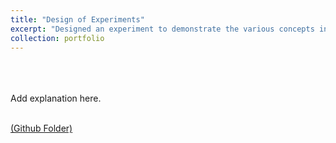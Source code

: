 ```yaml
---
title: "Design of Experiments"
excerpt: "Designed an experiment to demonstrate the various concepts involved in fair Experimentation<br/><img src='/images/500x300.png'>"
collection: portfolio
---
```

<br>
<br>
<br>
Add explanation here.
<br>
<br>

[(Github Folder)](https://github.com/mrsandeshbhat/Personal_Projects/tree/master/DOE)